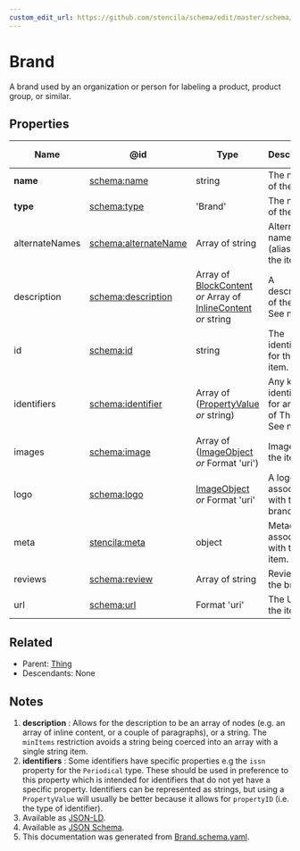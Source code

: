 ```yaml
---
custom_edit_url: https://github.com/stencila/schema/edit/master/schema/Brand.schema.yaml
---
```


# Brand

A brand used by an organization or person for labeling a product, product group, or similar. 

## Properties

| Name           | @id                                                      | Type                                                                                                                   | Description                                                         | Inherited from               |
| -------------- | -------------------------------------------------------- | ---------------------------------------------------------------------------------------------------------------------- | ------------------------------------------------------------------- | ---------------------------- |
| **name**       | [schema:name](https://schema.org/name)                   | string                                                                                                                 | The name of the item.                                               | [Thing](../other/Thing.md)   |
| **type**       | [schema:type](https://schema.org/type)                   | 'Brand'                                                                                                                | The name of the type.                                               | [Entity](../other/Entity.md) |
| alternateNames | [schema:alternateName](https://schema.org/alternateName) | Array of string                                                                                                        | Alternate names (aliases) for the item.                             | [Thing](../other/Thing.md)   |
| description    | [schema:description](https://schema.org/description)     | Array of [BlockContent](../prose/BlockContent.md) _or_ Array of [InlineContent](../prose/InlineContent.md) _or_ string | A description of the item. See note [1](#notes).                    | [Thing](../other/Thing.md)   |
| id             | [schema:id](https://schema.org/id)                       | string                                                                                                                 | The identifier for this item.                                       | [Entity](../other/Entity.md) |
| identifiers    | [schema:identifier](https://schema.org/identifier)       | Array of ([PropertyValue](../other/PropertyValue.md) _or_ string)                                                      | Any kind of identifier for any kind of Thing. See note [2](#notes). | [Thing](../other/Thing.md)   |
| images         | [schema:image](https://schema.org/image)                 | Array of ([ImageObject](../media/ImageObject.md) _or_ Format 'uri')                                                    | Images of the item.                                                 | [Thing](../other/Thing.md)   |
| logo           | [schema:logo](https://schema.org/logo)                   | [ImageObject](../media/ImageObject.md) _or_ Format 'uri'                                                               | A logo associated with the brand.                                   | [Brand](../other/Brand.md)   |
| meta           | [stencila:meta](https://schema.stenci.la/meta.jsonld)    | object                                                                                                                 | Metadata associated with this item.                                 | [Entity](../other/Entity.md) |
| reviews        | [schema:review](https://schema.org/review)               | Array of string                                                                                                        | Reviews of the brand.                                               | [Brand](../other/Brand.md)   |
| url            | [schema:url](https://schema.org/url)                     | Format 'uri'                                                                                                           | The URL of the item.                                                | [Thing](../other/Thing.md)   |

## Related

-   Parent: [Thing](../other/Thing.md)
-   Descendants: None

## Notes

1.  **description** : Allows for the description to be an array of nodes (e.g. an array of inline content, or a couple of paragraphs), or a string. The `minItems` restriction avoids a string being coerced into an array with a single string item.
2.  **identifiers** : Some identifiers have specific properties e.g the `issn` property for the `Periodical` type. These should be used in preference to this property which is intended for identifiers that do not yet have a specific property. Identifiers can be represented as strings, but using a `PropertyValue` will usually be better because it allows for `propertyID` (i.e. the type of identifier).
3.  Available as [JSON-LD](https://schema.stenci.la/Brand.jsonld).
4.  Available as [JSON Schema](https://schema.stenci.la/v1/Brand.schema.json).
5.  This documentation was generated from [Brand.schema.yaml](https://github.com/stencila/schema/blob/master/schema/Brand.schema.yaml).
